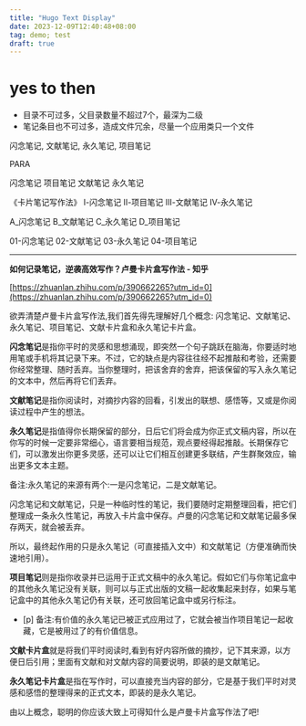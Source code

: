 ```yaml
---
title: "Hugo Text Display"
date: 2023-12-09T12:40:48+08:00
tag: demo; test
draft: true
---
```


# yes to then

- 目录不可过多，父目录数量不超过7个，最深为二级
- 笔记条目也不可过多，造成文件冗余，尽量一个应用类只一个文件


闪念笔记, 文献笔记, 永久笔记, 项目笔记

PARA

闪念笔记
项目笔记
文献笔记
永久笔记

《卡片笔记写作法》
Ⅰ-闪念笔记
Ⅱ-项目笔记
Ⅲ-文献笔记
Ⅳ-永久笔记


A_闪念笔记
B_文献笔记
C_永久笔记
D_项目笔记

01-闪念笔记
02-文献笔记
03-永久笔记
04-项目笔记

---
**如何记录笔记，逆袭高效写作？卢曼卡片盒写作法 - 知乎**

[https://zhuanlan.zhihu.com/p/390662265?utm_id=0](https://zhuanlan.zhihu.com/p/390662265?utm_id=0)

欲弄清楚卢曼卡片盒写作法,我们首先得先理解好几个概念: 闪念笔记、文献笔记、永久笔记、项目笔记、文献卡片盒和永久笔记卡片盒。

  
**闪念笔记**是指你平时的灵感和思想涌现，即突然一个句子跳跃在脑海，你要适时地用笔或手机将其记录下来。不过，它的缺点是内容往往经不起推敲和考验，还需要你经常整理、随时丢弃。当你整理时，把该舍弃的舍弃，把该保留的写入永久笔记的文本中，然后再将它们丢弃。

  

**文献笔记**是指你阅读时，对摘抄内容的回看，引发出的联想、感悟等，又或是你阅读过程中产生的想法。

  
**永久笔记**是指值得你长期保留的部分，日后它们将会成为你正式文稿内容，所以在你写的时候一定要非常细心，语言要相当规范，观点要经得起推敲。长期保存它们，可以激发出你更多灵感，还可以让它们相互创建更多联结，产生群聚效应，输出更多文本主题。

  
备注:永久笔记的来源有两个:一是闪念笔记，二是文献笔记。

  
闪念笔记和文献笔记，只是一种临时性的笔记，我们要随时定期整理回看，把它们整理成一条永久性笔记，再放入卡片盒中保存。卢曼的闪念笔记和文献笔记最多保存两天，就会被丢弃。

  
所以，最终起作用的只是永久笔记（可直接插入文中）和文献笔记（方便准确而快速地引用）。  
  
**项目笔记**则是指你收录并已运用于正式文稿中的永久笔记。假如它们与你笔记盒中的其他永久笔记没有关联，则可以与正式出版的文稿一起收集起来封存，如果与笔记盒中的其他永久笔记仍有关联，还可放回笔记盒中或另行标注。

  
- [p] 备注:有价值的永久笔记已被正式应用过了，它就会被当作项目笔记一起收藏，它是被用过了的有价值信息。

  
**文献卡片盒**就是将我们平时阅读时,看到有好内容所做的摘抄，记下其来源，以方便日后引用；里面有文献和对文献内容的简要说明，即装的是文献笔记。

  
**永久笔记卡片盒**是指在写作时，可以直接充当内容的部分，它是基于我们平时对灵感和感悟的整理得来的正式文本，即装的是永久笔记。

由以上概念，聪明的你应该大致上可得知什么是卢曼卡片盒写作法了吧!


